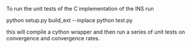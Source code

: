 To run the unit tests of the C implementation of the INS run

   python setup.py build_ext --inplace
   python test.py

this will compile a cython wrapper and then run a series of
unit tests on convergence and convergence rates.
